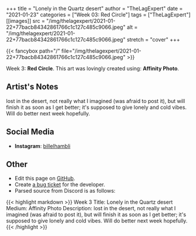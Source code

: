 +++
title =       "Lonely in the Quartz desert"
author =      "TheLagExpert"
date =        "2021-01-23"
categories =  ["Week 03: Red Circle"]
tags =        ["TheLagExpert"]
[[images]]
                      src = "/img/thelagexpert/2021-01-22+77bacb84342861766c1c127c485c9066.jpeg"
                      alt = "/img/thelagexpert/2021-01-22+77bacb84342861766c1c127c485c9066.jpeg"
                      stretch = "cover"
+++


{{< fancybox path="/" file="/img/thelagexpert/2021-01-22+77bacb84342861766c1c127c485c9066.jpeg" >}}


Week 3: **Red Circle**. This art was lovingly created using: **Affinity Photo**.

## Artist's Notes

lost in the desert, not really what I imagined (was afraid to post it), but will finish it as soon as I get better; it's supposed to give lonely and cold vibes. Will do better next week hopefully.

## Social Media

- **Instagram**: [billelhambli]()


## Other

- Edit this page on [GitHub](https://github.com/teaminkling/web-refresh/edit/main/blog/content/blog/thelagexpert-week-3-8cfa.md).
- Create [a bug ticket](https://github.com/teaminkling/web-refresh/issues/new?assignees=&labels=bug&template=problem-report.md&title=) for the developer.
- Parsed source from Discord is as follows:

{{< highlight markdown >}}
Week 3
Title: Lonely in the Quartz desert
Medium: Affinity Photo
Description: lost in the desert, not really what I imagined (was afraid to post it), but will finish it as soon as I get better; it's supposed to give lonely and cold vibes. Will do better next week hopefully.
{{< /highlight >}}